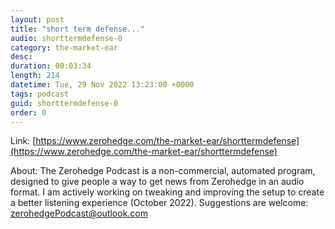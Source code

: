 ```yaml
---
layout: post
title: "short term defense..."
audio: shorttermdefense-0
category: the-market-ear
desc: 
duration: 00:03:34
length: 214
datetime: Tue, 29 Nov 2022 13:23:00 +0000
tags: podcast
guid: shorttermdefense-0
order: 0
---
```



Link: [https://www.zerohedge.com/the-market-ear/shorttermdefense](https://www.zerohedge.com/the-market-ear/shorttermdefense)

About: The Zerohedge Podcast is a non-commercial, automated program, designed to give people a way to get news from Zerohedge in an audio format.  I am actively working on tweaking and improving the setup to create a better listening experience (October 2022).  Suggestions are welcome: [zerohedgePodcast@outlook.com](mailto:zerohedgePodcast@outlook.com)